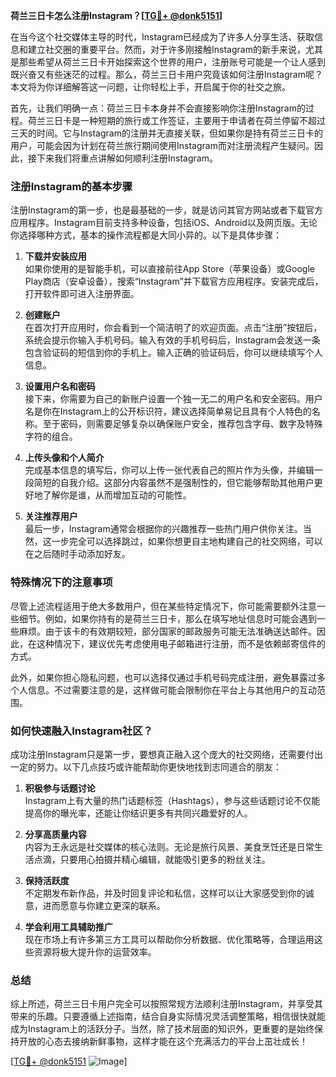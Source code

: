 **荷兰三日卡怎么注册Instagram？[[TG💪+ @donk5151](https://t.me/s/donk5151)]**

在当今这个社交媒体主导的时代，Instagram已经成为了许多人分享生活、获取信息和建立社交圈的重要平台。然而，对于许多刚接触Instagram的新手来说，尤其是那些希望从荷兰三日卡开始探索这个世界的用户，注册账号可能是一个让人感到既兴奋又有些迷茫的过程。那么，荷兰三日卡用户究竟该如何注册Instagram呢？本文将为你详细解答这一问题，让你轻松上手，开启属于你的社交之旅。

首先，让我们明确一点：荷兰三日卡本身并不会直接影响你注册Instagram的过程。荷兰三日卡是一种短期的旅行或工作签证，主要用于申请者在荷兰停留不超过三天的时间。它与Instagram的注册并无直接关联，但如果你是持有荷兰三日卡的用户，可能会因为计划在荷兰旅行期间使用Instagram而对注册流程产生疑问。因此，接下来我们将重点讲解如何顺利注册Instagram。

### 注册Instagram的基本步骤

注册Instagram的第一步，也是最基础的一步，就是访问其官方网站或者下载官方应用程序。Instagram目前支持多种设备，包括iOS、Android以及网页版。无论你选择哪种方式，基本的操作流程都是大同小异的。以下是具体步骤：

1. **下载并安装应用**  
   如果你使用的是智能手机，可以直接前往App Store（苹果设备）或Google Play商店（安卓设备），搜索“Instagram”并下载官方应用程序。安装完成后，打开软件即可进入注册界面。

2. **创建账户**  
   在首次打开应用时，你会看到一个简洁明了的欢迎页面。点击“注册”按钮后，系统会提示你输入手机号码。输入有效的手机号码后，Instagram会发送一条包含验证码的短信到你的手机上。输入正确的验证码后，你可以继续填写个人信息。

3. **设置用户名和密码**  
   接下来，你需要为自己的新账户设置一个独一无二的用户名和安全密码。用户名是你在Instagram上的公开标识符，建议选择简单易记且具有个人特色的名称。至于密码，则需要足够复杂以确保账户安全，推荐包含字母、数字及特殊字符的组合。

4. **上传头像和个人简介**  
   完成基本信息的填写后，你可以上传一张代表自己的照片作为头像，并编辑一段简短的自我介绍。这部分内容虽然不是强制性的，但它能够帮助其他用户更好地了解你是谁，从而增加互动的可能性。

5. **关注推荐用户**  
   最后一步，Instagram通常会根据你的兴趣推荐一些热门用户供你关注。当然，这一步完全可以选择跳过，如果你想更自主地构建自己的社交网络，可以在之后随时手动添加好友。

### 特殊情况下的注意事项

尽管上述流程适用于绝大多数用户，但在某些特定情况下，你可能需要额外注意一些细节。例如，如果你持有的是荷兰三日卡，那么在填写地址信息时可能会遇到一些麻烦。由于该卡的有效期较短，部分国家的邮政服务可能无法准确送达邮件。因此，在这种情况下，建议优先考虑使用电子邮箱进行注册，而不是依赖邮寄信件的方式。

此外，如果你担心隐私问题，也可以选择仅通过手机号码完成注册，避免暴露过多个人信息。不过需要注意的是，这样做可能会限制你在平台上与其他用户的互动范围。

### 如何快速融入Instagram社区？

成功注册Instagram只是第一步，要想真正融入这个庞大的社交网络，还需要付出一定的努力。以下几点技巧或许能帮助你更快地找到志同道合的朋友：

1. **积极参与话题讨论**  
   Instagram上有大量的热门话题标签（Hashtags），参与这些话题讨论不仅能提高你的曝光率，还能让你结识更多有共同兴趣爱好的人。

2. **分享高质量内容**  
   内容为王永远是社交媒体的核心法则。无论是旅行风景、美食烹饪还是日常生活点滴，只要用心拍摄并精心编辑，就能吸引更多的粉丝关注。

3. **保持活跃度**  
   不定期发布新作品，并及时回复评论和私信，这样可以让大家感受到你的诚意，进而愿意与你建立更深的联系。

4. **学会利用工具辅助推广**  
   现在市场上有许多第三方工具可以帮助你分析数据、优化策略等，合理运用这些资源将极大提升你的运营效率。

### 总结

综上所述，荷兰三日卡用户完全可以按照常规方法顺利注册Instagram，并享受其带来的乐趣。只要遵循上述指南，结合自身实际情况灵活调整策略，相信很快就能成为Instagram上的活跃分子。当然，除了技术层面的知识外，更重要的是始终保持开放的心态去接纳新鲜事物，这样才能在这个充满活力的平台上茁壮成长！

[[TG💪+ @donk5151](https://t.me/s/donk5151) ![Image](https://i.postimg.cc/rwNCRYN7/Snipaste-2025-04-30-17-27-05.png)]